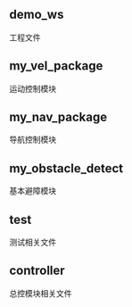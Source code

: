 ## demo_ws

工程文件

## my_vel_package

运动控制模块

## my_nav_package

导航控制模块

## my_obstacle_detect

基本避障模块

## test

测试相关文件

## controller

总控模块相关文件
